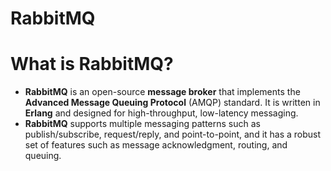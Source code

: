 # RabbitMQ

# What is RabbitMQ?

- **RabbitMQ** is an open-source **message broker** that implements the **Advanced Message Queuing Protocol** (AMQP) standard. It is written in **Erlang** and designed for high-throughput, low-latency messaging.
- **RabbitMQ** supports multiple messaging patterns such as publish/subscribe, request/reply, and point-to-point, and it has a robust set of features such as message acknowledgment, routing, and queuing.

